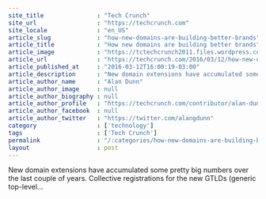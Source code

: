 ```yaml
---
site_title               : "Tech Crunch"
site_url                 : "https://techcrunch.com"
site_locale              : "en_US"
article_slug             : "how-new-domains-are-building-better-brands"
article_title            : "How new domains are building better brands"
article_image            : "https://tctechcrunch2011.files.wordpress.com/2016/03/top-level-domains.png?w=764&h=400&crop=1"
article_url              : "https://techcrunch.com/2016/03/12/how-new-domains-are-building-better-brands/"
article_published_at     : "2016-03-12T16:00:19-03:00"
article_description      : "New domain extensions have accumulated some pretty big numbers over the last couple of years. Collective registrations for the new GTLDs (generic top-level..."
article_author_name      : "Alan Dunn"
article_author_image     : null
article_author_biography : null
article_author_profile   : "https://techcrunch.com/contributor/alan-dunn/"
article_author_facebook  : null
article_author_twitter   : "https://twitter.com/alangdunn"
category                 : ['technology']
tags                     : ['Tech Crunch']
permalink                : "/:categories/how-new-domains-are-building-better-brands/"
layout                   : post
---
```


New domain extensions have accumulated some pretty big numbers over the last couple of years. Collective registrations for the new GTLDs (generic top-level...
